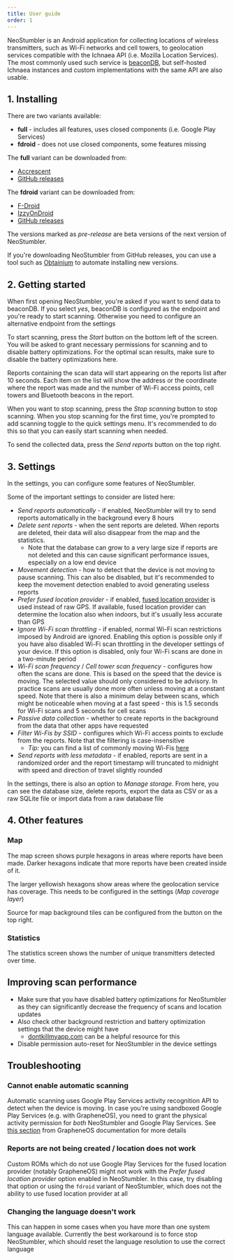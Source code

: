 ```yaml
---
title: User guide
order: 1
---
```


NeoStumbler is an Android application for collecting locations of wireless transmitters, such as Wi-Fi networks and cell
towers, to geolocation services compatible with the Ichnaea API (i.e. Mozilla Location Services).
The most commonly used such service is [beaconDB](https://beacondb.net/), but self-hosted Ichnaea instances and custom
implementations with the same API are also usable.

## 1. Installing

There are two variants available:

* **full** - includes all features, uses closed components (i.e. Google Play Services)
* **fdroid** - does not use closed components, some features missing

The **full** variant can be downloaded from:

* [Accrescent](https://accrescent.app/app/xyz.malkki.neostumbler)
* [GitHub releases](https://github.com/mjaakko/NeoStumbler/releases)

The **fdroid** variant can be downloaded from:

* [F-Droid](https://f-droid.org/packages/xyz.malkki.neostumbler.fdroid/)
* [IzzyOnDroid](https://apt.izzysoft.de/fdroid/index/apk/xyz.malkki.neostumbler.fdroid)
* [GitHub releases](https://github.com/mjaakko/NeoStumbler/releases)

The versions marked as *pre-release* are beta versions of the next version of NeoStumbler.

If you're downloading NeoStumbler from GitHub releases, you can use a tool such
as [Obtainium](https://github.com/ImranR98/Obtainium) to automate installing new versions.

## 2. Getting started

When first opening NeoStumbler, you're asked if you want to send data to beaconDB.
If you select *yes*, beaconDB is configured as the endpoint and you're ready to start scanning.
Otherwise you need to configure an alternative endpoint from the settings

To start scanning, press the *Start* button on the bottom left of the screen.
You will be asked to grant necessary permissions for scanning and to disable battery optimizations.
For the optimal scan results, make sure to disable the battery optimizations here.

Reports containing the scan data will start appearing on the reports list after 10 seconds.
Each item on the list will show the address or the coordinate where the report was made and the number of Wi-Fi access
points, cell towers and Bluetooth beacons in the report.

When you want to stop scanning, press the *Stop scanning* button to stop scanning.
When you stop scanning for the first time, you're prompted to add scanning toggle to the quick settings menu.
It's recommended to do this so that you can easily start scanning when needed.

To send the collected data, press the *Send reports* button on the top right.

## 3. Settings

In the settings, you can configure some features of NeoStumbler.

Some of the important settings to consider are listed here:

* *Send reports automatically* - if enabled, NeoStumbler will try to send reports automatically in the background every
  8 hours
* *Delete sent reports* - when the sent reports are deleted. When reports are deleted, their data will also disappear
  from the map and the statistics.
    * Note that the database can grow to a very large size if reports are not deleted and this can cause significant
      performance issues, especially on a low end device
* *Movement detection* - how to detect that the device is not moving to pause scanning. This can also be disabled, but
  it's recommended to keep the movement detection enabled to avoid generating useless reports
* *Prefer fused location provider* - if
  enabled, [fused location provider](https://developers.google.com/location-context/fused-location-provider) is used
  instead of raw GPS. If available, fused location provider can determine the location also when indoors, but it's
  usually less accurate than GPS
* *Ignore Wi-Fi scan throttling* - if enabled, normal Wi-Fi scan restrictions imposed by Android are ignored.
  Enabling this option is possible only if you have also disabled Wi-Fi scan throttling in the developer settings of
  your device. If this option is disabled, only four Wi-Fi scans are done in a two-minute period
* *Wi-Fi scan frequency* / *Cell tower scan frequency* - configures how often the scans are done. This is based on the
  speed that the device is moving. The selected value should only considered to be advisory. In practice scans are
  usually done more often unless moving at a constant speed.
  Note that there is also a minimum delay between scans, which might be noticeable when moving at a fast speed - this is
  1.5 seconds for Wi-Fi scans and 5 seconds for cell scans
* *Passive data collection* - whether to create reports in the background from the data that other apps have requested
* *Filter Wi-Fis by SSID* - configures which Wi-Fi access points to exclude from the reports. Note that the filtering is
  case-insensitive
    * *Tip:* you can find a list of commonly moving Wi-Fis [here](https://cdn.beacondb.net/config/ssid-blacklist.txt)
* *Send reports with less metadata* - if enabled, reports are sent in a randomized order and the report timestamp will
  truncated to midnight with speed and direction of travel slightly rounded

In the settings, there is also an option to *Manage storage*. From here, you can see the database size, delete reports,
export the data as CSV or as a raw SQLite file or import data from a raw database file

## 4. Other features

### Map

The map screen shows purple hexagons in areas where reports have been made. Darker hexagons indicate that more reports
have been created inside of it.

The larger yellowish hexagons show areas where the geolocation service has coverage. This needs to be configured in the
settings (*Map coverage layer*)

Source for map background tiles can be configured from the button on the top right.

### Statistics

The statistics screen shows the number of unique transmitters detected over time.

## Improving scan performance

* Make sure that you have disabled battery optimizations for NeoStumbler as they can significantly decrease the
  frequency of scans and location updates
* Also check other background restriction and battery optimization settings that the device might have
    * [dontkillmyapp.com](https://dontkillmyapp.com/) can be a helpful resource for this
* Disable permission auto-reset for NeoStumbler in the device settings

## Troubleshooting

### Cannot enable automatic scanning

Automatic scanning uses Google Play Services activity recognition API to detect when the device is moving. In case
you're using sandboxed Google Play Services (e.g. with GrapheneOS), you need to grant the physical activity permission
for *both* NeoStumbler and Google Play Services.
See [this section](https://grapheneos.org/usage#sandboxed-google-play-location-sharing) from GrapheneOS documentation
for more details

### Reports are not being created / location does not work

Custom ROMs which do not use Google Play Services for the fused location provider (notably GrapheneOS) might not work
with the *Prefer fused location provider* option enabled in NeoStumbler. In this case, try disabling that option or
using the `fdroid` variant of NeoStumbler, which does not the ability to use fused location provider at all

### Changing the language doesn't work

This can happen in some cases when you have more than one system language available. Currently the best workaround is to
force stop NeoStumbler, which should reset the language resolution to use the correct language
